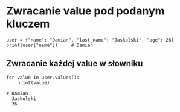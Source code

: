 # Zwracanie value pod podanym kluczem   
```
user = {"name": "Damian", "last_name": "Jaskolski", "age": 26}
print(user["name"])     # Damian
```
  
## Zwracanie każdej value w słowniku   
```
for value in user.values():
    print(value)
    
# Damian
  Jaskolski
  26
```
